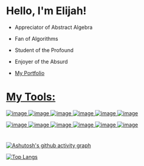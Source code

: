 # Hello, I'm Elijah!
- Appreciator of Abstract Algebra
- Fan of Algorithms
- Student of the Profound
- Enjoyer of the Absurd

- <a href="https://Devel-E.github.io/Portfolio"> My Portfolio
#
# My Tools:
![image](https://user-images.githubusercontent.com/89178899/141670315-be7b551a-caae-4ded-8db8-5c7dfc429025.png)
![image](https://user-images.githubusercontent.com/89178899/141670327-8cee528c-d74b-431a-add5-fe290f884961.png)
![image](https://user-images.githubusercontent.com/89178899/141670309-f9e32182-0461-4ac7-b53e-3e3cf91b592e.png)
![image](https://user-images.githubusercontent.com/89178899/141670298-2c95b355-a00f-4aaa-8ecc-3eb2394bf2bb.png)
![image](https://user-images.githubusercontent.com/89178899/141670369-c9821dfe-17c2-4a72-af9b-32f7b3912288.png)
![image](https://user-images.githubusercontent.com/89178899/145484713-51b63217-5d16-4f14-bbd2-f075eb0f9220.png)

![image](https://user-images.githubusercontent.com/89178899/145484457-e350381b-6e5d-4034-a1e9-e1f58e3352ed.png)
![image](https://user-images.githubusercontent.com/89178899/145484525-3497357e-a055-45a9-9726-bf5329704d56.png)
![image](https://user-images.githubusercontent.com/89178899/145484405-4833194b-b8ee-4171-b322-cc09e63c72ef.png)
![image](https://user-images.githubusercontent.com/89178899/145485299-5e05c655-8353-4507-8591-ad2469fe93a2.png)
![image](https://user-images.githubusercontent.com/89178899/142987017-6c04b980-3ca9-4da9-afc6-3d4a196a146f.png)
![image](https://user-images.githubusercontent.com/89178899/145485119-cb8858c2-c733-45bb-8702-2b5584cd9fa1.png)


#
[![Ashutosh's github activity graph](https://activity-graph.herokuapp.com/graph?username=Devel-E&theme=react-dark)](https://github.com/ashutosh00710/github-readme-activity-graph)

[![Top Langs](https://github-readme-stats.vercel.app/api/top-langs/?username=Devel-E&langs_count=5&theme=tokyonight&hide=HTML,CSS)](https://github.com/anuraghazra/github-readme-stats)
